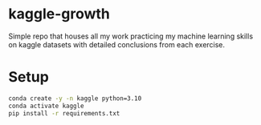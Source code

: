 # kaggle-growth
Simple repo that houses all my work practicing my machine learning skills on kaggle datasets with detailed conclusions from each exercise.

# Setup
```bash
conda create -y -n kaggle python=3.10
conda activate kaggle
pip install -r requirements.txt
```